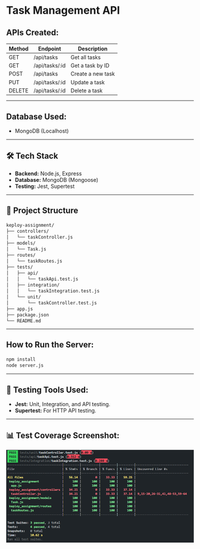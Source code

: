 # Task Management API

## APIs Created:
| Method | Endpoint | Description |
|--------|----------|-------------|
| GET    | /api/tasks         | Get all tasks |
| GET    | /api/tasks/:id     | Get a task by ID |
| POST   | /api/tasks         | Create a new task |
| PUT    | /api/tasks/:id     | Update a task |
| DELETE | /api/tasks/:id     | Delete a task |

---

## Database Used:
- MongoDB (Localhost)

---

## 🛠️ Tech Stack

- **Backend:** Node.js, Express
- **Database:** MongoDB (Mongoose)
- **Testing:** Jest, Supertest

---

## 📂 Project Structure

```plaintext
keploy-assignment/
├── controllers/
│   └── taskController.js
├── models/
│   └── Task.js
├── routes/
│   └── taskRoutes.js
├── tests/
│   ├── api/
│   │   └── taskApi.test.js
│   ├── integration/
│   │   └── taskIntegration.test.js
│   └── unit/
│       └── taskController.test.js
├── app.js
├── package.json
└── README.md
```

---

## How to Run the Server:
```bash
npm install
node server.js
```

---

## 🧪 Testing Tools Used:
- **Jest:** Unit, Integration, and API testing.
- **Supertest:** For HTTP API testing.

---

## 📊 Test Coverage Screenshot:
<p align="center"> 
<img src="./images/Screenshot 2025-06-24 110138.png" width="700"/> 
</p>
